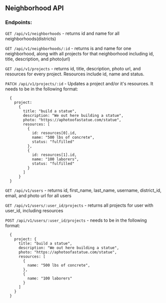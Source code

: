 ## Neighborhood API

### Endpoints:
`GET /api/v1/neighborhoods` - returns id and name for all neighborhoods(districts)  

`GET /api/v1/neighborhoods/:id` - returns is and name for one neighborhood, along with all projects for that neighborhood including id, title, description, and photo(url)  

`GET /api/v1/projects` - returns id, title, description, photo url, and resources for every project. Resources include id, name and status.  

`PATCH /api/v1/projects/:id` - Updates a project and/or it's resources. It needs to be in the following format:  
```
  {
    project:
      {
        title: "build a statue",
        description: "We out here building a statue",
        photo: "https://aphotoofastatue.com/statue",
        resources: [
          {
            id: resources[0].id,
            name: "500 lbs of concrete",
            status: "fulfilled"
          },
          {
            id: resources[1].id,
            name: "100 laborers",
            status: "fulfilled"
          }
        ]
      }
  }
```
`GET /api/v1/users` - returns id, first_name, last_name, username, district_id, email, and photo url for all users  

`GET /api/v1/users/:user_id/projects` - returns all projects for user with user_id, including resources  

`POST /api/v1/users/:user_id/projects` - needs to be in the following format:<br>  
```
  {
    project: {
      title: "build a statue",
      description: "We out here building a statue",
      photo: "https://aphotoofastatue.com/statue",
      resources: [
        {
          name: "500 lbs of concrete",
        },
        {
          name: "100 laborers"
        }
      ]
    }
  }
```
